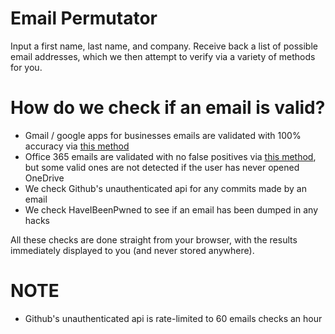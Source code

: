 # Email Permutator

Input a first name, last name, and company. Receive back a list of possible email addresses, which we then attempt to verify via a variety of methods for you.

# How do we check if an email is valid?

- Gmail / google apps for businesses emails are validated with 100% accuracy via [this method](https://blog.0day.rocks/abusing-gmail-to-get-previously-unlisted-e-mail-addresses-41544b62b2)
- Office 365 emails are validated with no false positives via [this method](https://www.trustedsec.com/blog/achieving-passive-user-enumeration-with-onedrive/), but some valid ones are not detected if the user has never opened OneDrive
- We check Github's unauthenticated api for any commits made by an email
- We check HaveIBeenPwned to see if an email has been dumped in any hacks

All these checks are done straight from your browser, with the results immediately displayed to you (and never stored anywhere).

# NOTE

- Github's unauthenticated api is rate-limited to 60 emails checks an hour

